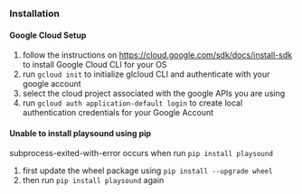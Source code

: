 ### Installation

#### Google Cloud Setup
1. follow the instructions on https://cloud.google.com/sdk/docs/install-sdk to install Google Cloud CLI for your OS
2. run `gcloud init` to initialize glcloud CLI and authenticate with your google account
3. select the cloud project associated with the google APIs you are using
4. run `gcloud auth application-default login` to create local authentication credentials for your Google Account

#### Unable to install playsound using pip
subprocess-exited-with-error occurs when run `pip install playsound`
1. first update the wheel package using `pip install --upgrade wheel`
2. then run `pip install playsound` again